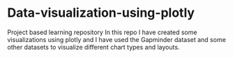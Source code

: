 # Data-visualization-using-plotly
Project based learning repository 
In this repo I have created some visualizations using plotly and I have used the Gapminder dataset and some other datasets to visualize different chart types and layouts.
